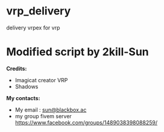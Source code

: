 # vrp_delivery
delivery vrpex for vrp
# Modified script by 2kill-Sun

**Credits:**
* Imagicat creator VRP
* Shadows

**My contacts:**
* My email : sun@blackbox.ac
*  my group fivem server https://www.facebook.com/groups/1489038398088259/

